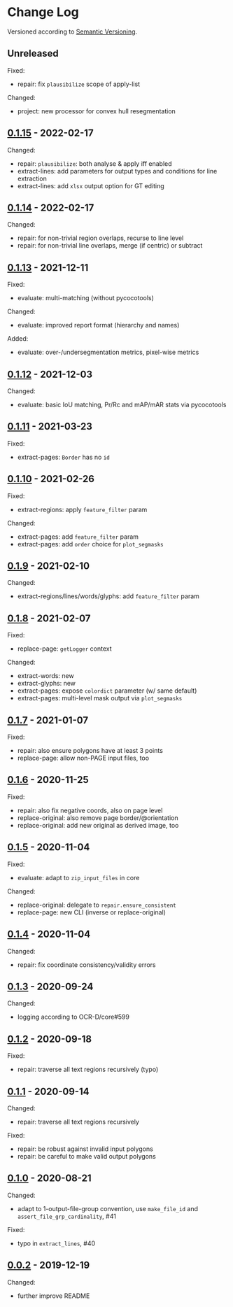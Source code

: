 Change Log
==========
Versioned according to [Semantic Versioning](http://semver.org/).

## Unreleased

Fixed:

 * repair: fix `plausibilize` scope of apply-list

Changed:

 * project: new processor for convex hull resegmentation

## [0.1.15] - 2022-02-17

Changed:

 * repair: `plausibilize`: both analyse & apply iff enabled
 * extract-lines: add parameters for output types and conditions for line extraction
 * extract-lines: add `xlsx` output option for GT editing

## [0.1.14] - 2022-02-17

Changed:

 * repair: for non-trivial region overlaps, recurse to line level
 * repair: for non-trivial line overlaps, merge (if centric) or subtract

## [0.1.13] - 2021-12-11

Fixed:

 * evaluate: multi-matching (without pycocotools)

Changed:

 * evaluate: improved report format (hierarchy and names)

Added:

 * evaluate: over-/undersegmentation metrics, pixel-wise metrics

## [0.1.12] - 2021-12-03

Changed:

 * evaluate: basic IoU matching, Pr/Rc and mAP/mAR stats via pycocotools

## [0.1.11] - 2021-03-23

Fixed:

 * extract-pages: `Border` has no `id`

## [0.1.10] - 2021-02-26

Fixed:

 * extract-regions: apply `feature_filter` param

Changed:

 * extract-pages: add `feature_filter` param
 * extract-pages: add `order` choice for `plot_segmasks`

## [0.1.9] - 2021-02-10

Changed:

 * extract-regions/lines/words/glyphs: add `feature_filter` param

## [0.1.8] - 2021-02-07

Fixed:

 * replace-page: `getLogger` context

Changed:

 * extract-words: new
 * extract-glyphs: new
 * extract-pages: expose `colordict` parameter (w/ same default)
 * extract-pages: multi-level mask output via `plot_segmasks`

## [0.1.7] - 2021-01-07

Fixed:

 * repair: also ensure polygons have at least 3 points
 * replace-page: allow non-PAGE input files, too

## [0.1.6] - 2020-11-25

Fixed:

 * repair: also fix negative coords, also on page level
 * replace-original: also remove page border/@orientation
 * replace-original: add new original as derived image, too

## [0.1.5] - 2020-11-04

Fixed:

 * evaluate: adapt to `zip_input_files` in core

Changed:

 * replace-original: delegate to `repair.ensure_consistent`
 * replace-page: new CLI (inverse or replace-original)

## [0.1.4] - 2020-11-04

Changed:

 * repair: fix coordinate consistency/validity errors

## [0.1.3] - 2020-09-24

Changed:

 * logging according to OCR-D/core#599

## [0.1.2] - 2020-09-18

Fixed:

  * repair: traverse all text regions recursively (typo)

## [0.1.1] - 2020-09-14

Changed:

  * repair: traverse all text regions recursively

Fixed:

  * repair: be robust against invalid input polygons
  * repair: be careful to make valid output polygons

## [0.1.0] - 2020-08-21

Changed:

  * adapt to 1-output-file-group convention, use `make_file_id` and `assert_file_grp_cardinality`, #41

Fixed:

  * typo in `extract_lines`, #40

## [0.0.2] - 2019-12-19

Changed:

  * further improve README

<!-- link-labels -->
[0.1.15]: ../../compare/v0.1.14...v0.1.15
[0.1.14]: ../../compare/v0.1.13...v0.1.14
[0.1.13]: ../../compare/v0.1.12...v0.1.13
[0.1.12]: ../../compare/v0.1.11...v0.1.12
[0.1.11]: ../../compare/v0.1.10...v0.1.11
[0.1.10]: ../../compare/v0.1.9...v0.1.10
[0.1.9]: ../../compare/v0.1.8...v0.1.9
[0.1.8]: ../../compare/v0.1.7...v0.1.8
[0.1.7]: ../../compare/v0.1.6...v0.1.7
[0.1.6]: ../../compare/v0.1.5...v0.1.6
[0.1.5]: ../../compare/v0.1.4...v0.1.5
[0.1.4]: ../../compare/v0.1.3...v0.1.4
[0.1.3]: ../../compare/v0.1.2...v0.1.3
[0.1.2]: ../../compare/v0.1.1...v0.1.2
[0.1.1]: ../../compare/v0.1.0...v0.1.1
[0.1.0]: ../../compare/v0.0.2...v0.1.0
[0.0.2]: ../../compare/HEAD...v0.0.2
